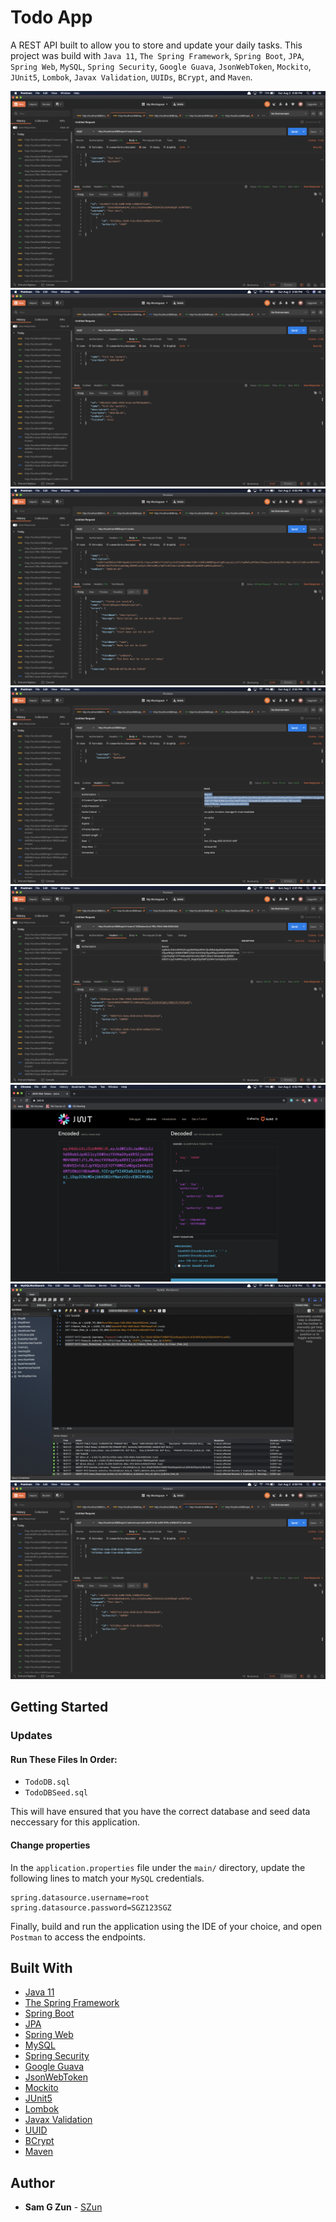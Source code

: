 # Todo App

A REST API built to allow you to store and update your daily tasks. This project was build with `Java 11`, `The Spring Framework`, `Spring Boot`, `JPA`, `Spring Web`, `MySQL`, `Spring Security`, `Google Guava`, `JsonWebToken`, `Mockito`, `JUnit5`, `Lombok`, `Javax Validation`, `UUIDs`, `BCrypt`, and `Maven`.

![](./assets/create_user.png)
![](./assets/create_todo.png)
![](./assets/invalid_todo.png)
![](./assets/login.png)
![](./assets/get_user.png)
![](./assets/jwt.png)
![](./assets/todo-seed.png)
![](./assets/update_roles.png)

## Getting Started

### Updates

#### Run These Files In Order:
- `TodoDB.sql`
- `TodoDBSeed.sql`

This will have ensured that you have the correct database and seed data neccessary for this application.

#### Change properties

In the `application.properties` file under the `main/` directory, update the following lines to match your `MySQL` credentials.

```
spring.datasource.username=root
spring.datasource.password=SGZ123SGZ
```

Finally, build and run the application using the IDE of your choice, and open `Postman` to access the endpoints.

## Built With

- [Java 11](https://www.oracle.com/java/technologies/javase-jdk11-downloads.html)
- [The Spring Framework](https://spring.io/)
- [Spring Boot](https://spring.io/projects/spring-boot)
- [JPA](https://www.oracle.com/java/technologies/persistence-jsp.html)
- [Spring Web](https://spring.io/guides/gs/serving-web-content/)
- [MySQL](https://www.mysql.com/)
- [Spring Security](https://spring.io/projects/spring-security)
- [Google Guava](https://github.com/google/guava)
- [JsonWebToken](https://jwt.io/)
- [Mockito](https://site.mockito.org/)
- [JUnit5](https://junit.org/junit5/)
- [Lombok](https://projectlombok.org/)
- [Javax Validation](https://docs.oracle.com/javaee/7/api/javax/validation/constraints/package-summary.html)
- [UUID](https://docs.oracle.com/javase/7/docs/api/java/util/UUID.html)
- [BCrypt](https://docs.spring.io/spring-security/site/docs/current/api/org/springframework/security/crypto/bcrypt/BCryptPasswordEncoder.html)
- [Maven](https://maven.apache.org/)

## Author
- **Sam G Zun** - [SZun](https://github.com/SZun)

